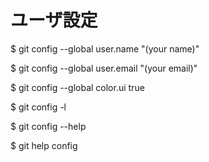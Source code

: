 # ユーザ設定

$ git config --global user.name "(your name)"

$ git config --global user.email "(your email)"


$ git config --global color.ui true

$ git config -l

$ git config --help

$ git help config
